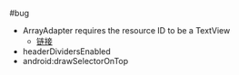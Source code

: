 #bug
- ArrayAdapter requires the resource ID to be a TextView
	- [链接](http://www.embedu.org/Column/Column852.htm)
- headerDividersEnabled 
- android:drawSelectorOnTop